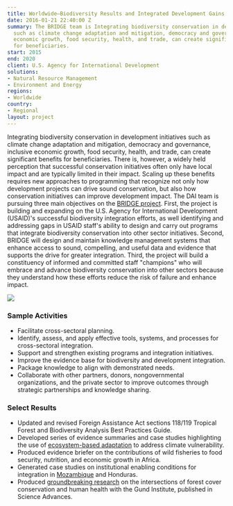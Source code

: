 ```yaml
---
title: Worldwide—Biodiversity Results and Integrated Development Gains Enhanced (BRIDGE)
date: 2016-01-21 22:40:00 Z
summary: The BRIDGE team is Integrating biodiversity conservation in development initiatives
  such as climate change adaptation and mitigation, democracy and governance, inclusive
  economic growth, food security, health, and trade, can create significant benefits
  for beneficiaries.
start: 2015
end: 2020
client: U.S. Agency for International Development
solutions:
- Natural Resource Management
- Environment and Energy
regions:
- Worldwide
country:
- Regional
layout: project
---
```


Integrating biodiversity conservation in development initiatives such as climate change adaptation and mitigation, democracy and governance, inclusive economic growth, food security, health, and trade, can create significant benefits for beneficiaries. There is, however, a widely held perception that successful conservation initiatives often only have local impact and are typically limited in their impact. Scaling up these benefits requires new approaches to programming that recognize not only how development projects can drive sound conservation, but also how conservation initiatives can improve development impact. The DAI team is pursuing three main objectives on the [BRIDGE project](https://rmportal.net/biodiversityconservation-gateway/resources/projects/bridge). First, the project is building and expanding on the U.S. Agency for International Development (USAID)'s successful biodiversity integration efforts, as well identifying and addressing gaps in USAID staff's ability to design and carry out programs that integrate biodiversity conservation into other sector initiatives. Second, BRIDGE will design and maintain knowledge management systems that enhance access to sound, compelling, and useful data and evidence that supports the drive for greater integration. Third, the project will build a constituency of informed and committed staff "champions" who will embrace and advance biodiversity conservation into other sectors because they understand how these efforts reduce the risk of failure and enhance impact.

![](https://assetify-dai.com/projects/BRIDGE%20New.jpg)

### Sample Activities

* Facilitate cross-sectoral planning.
* Identify, assess, and apply effective tools, systems, and processes for cross-sectoral integration.
* Support and strengthen existing programs and integration initiatives.
* Improve the evidence base for biodiversity and development integration.
* Package knowledge to align with demonstrated needs.
* Collaborate with other partners, donors, nongovernmental organizations, and the private sector to improve outcomes through strategic partnerships and knowledge sharing.

### Select Results

* Updated and revised Foreign Assistance Act sections 118/119 Tropical Forest and Biodiversity Analysis Best Practices Guide.
* Developed series of evidence summaries and case studies highlighting the use of [ecosystem-based adaptation](https://rmportal.net/biodiversityconservation-gateway/conservation-development/global-climate-change/what-is-ecosystem-based-adaptation) to address climate vulnerability.
* Produced evidence briefer on the contributions of wild fisheries to food security, nutrition, and economic growth in Africa.
* Generated case studies on institutional enabling conditions for integration in [Mozambique](https://www.climatelinks.org/blog/better-climate-financing-through-cost-benefit-analysis) and Honduras.
* Produced [groundbreaking research](http://advances.sciencemag.org/content/4/8/eaat2853) on the intersections of forest cover conservation and human health with the Gund Institute, published in Science Advances.